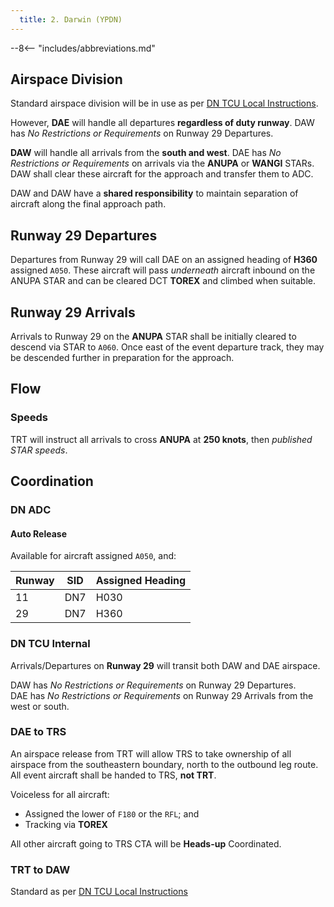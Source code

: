 ```yaml
---
  title: 2. Darwin (YPDN)
---
```


--8<-- "includes/abbreviations.md"

## Airspace Division
Standard airspace division will be in use as per [DN TCU Local Instructions](../../../../../../terminal/darwin/#airspace-division).

However, **DAE** will handle all departures **regardless of duty runway**. DAW has *No Restrictions or Requirements* on Runway 29 Departures.

**DAW** will handle all arrivals from the **south and west**. DAE has *No Restrictions or Requirements* on arrivals via the **ANUPA** or **WANGI** STARs. DAW shall clear these aircraft for the approach and transfer them to ADC.

DAW and DAW have a **shared responsibility** to maintain separation of aircraft along the final approach path.

## Runway 29 Departures
Departures from Runway 29 will call DAE on an assigned heading of **H360** assigned `A050`. These aircraft will pass *underneath* aircraft inbound on the ANUPA STAR and can be cleared DCT **TOREX** and climbed when suitable.

## Runway 29 Arrivals
Arrivals to Runway 29 on the **ANUPA** STAR shall be initially cleared to descend via STAR to `A060`. Once east of the event departure track, they may be descended further in preparation for the approach.

## Flow
### Speeds
TRT will instruct all arrivals to cross **ANUPA** at **250 knots**, then *published STAR speeds*.

## Coordination
### DN ADC
#### Auto Release
Available for aircraft assigned `A050`, and:

| Runway | SID | Assigned Heading |
| ---------- | --- | --- |
| 11 | DN7 | H030 |
| 29 | DN7 | H360 |

### DN TCU Internal
Arrivals/Departures on **Runway 29** will transit both DAW and DAE airspace.

DAW has *No Restrictions or Requirements* on Runway 29 Departures.  
DAE has *No Restrictions or Requirements* on Runway 29 Arrivals from the west or south.

### DAE to TRS
An airspace release from TRT will allow TRS to take ownership of all airspace from the southeastern boundary, north to the outbound leg route. All event aircraft shall be handed to TRS, **not TRT**.

Voiceless for all aircraft:

- Assigned the lower of `F180` or the `RFL`; and  
- Tracking via **TOREX**

All other aircraft going to TRS CTA will be **Heads-up** Coordinated.

### TRT to DAW
Standard as per [DN TCU Local Instructions](../../../../../../terminal/darwin/#arrivals)
